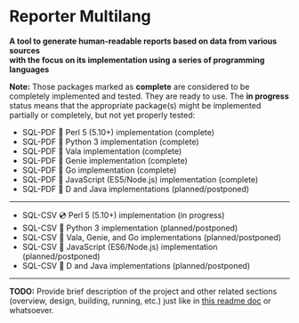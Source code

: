 # Reporter Multilang

**A tool to generate human-readable reports based on data from various sources
<br />with the focus on its implementation using a series of programming languages**

**Note:** Those packages marked as **complete** are considered to be completely implemented and tested. They are ready to use. The **in progress** status means that the appropriate package(s) might be implemented partially or completely, but not yet properly tested:
* SQL-PDF :small_blue_diamond: Perl 5 (5.10+) implementation (complete)
* SQL-PDF :small_blue_diamond: Python 3 implementation (complete)
* SQL-PDF :small_blue_diamond: Vala implementation (complete)
* SQL-PDF :small_blue_diamond: Genie implementation (complete)
* SQL-PDF :small_blue_diamond: Go implementation (complete)
* SQL-PDF :small_blue_diamond: JavaScript (ES5/Node.js) implementation (complete)
* SQL-PDF :small_orange_diamond: D and Java implementations (planned/postponed)

---

* SQL-CSV :cd: Perl 5 (5.10+) implementation (in progress)
* SQL-CSV :small_orange_diamond: Python 3 implementation (planned/postponed)
* SQL-CSV :small_orange_diamond: Vala, Genie, and Go implementations (planned/postponed)
* SQL-CSV :small_orange_diamond: JavaScript (ES6/Node.js) implementation (planned/postponed)
* SQL-CSV :small_orange_diamond: D and Java implementations (planned/postponed)

---

**TODO:** Provide brief description of the project and other related sections (overview, design, building, running, etc.) just like in [this readme doc](https://github.com/rgolubtsov/virtblkiosim/blob/master/README.md "VIRTual BLocK IO SIMulating (virtblkiosim)") or whatsoever.
